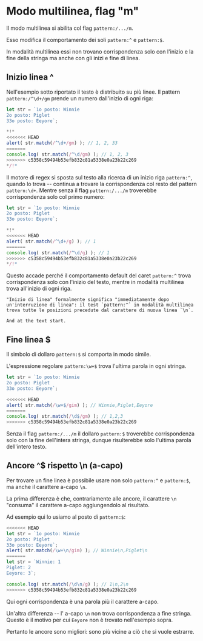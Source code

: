 # Modo multilinea, flag "m"
Il modo multilinea si abilita col flag `pattern:/.../m`.

Esso modifica il comportamento dei soli `pattern:^` e `pattern:$`.

In modalità multilinea essi non trovano corrispondenza solo con l'inizio e la fine della stringa ma anche con gli inizi e fine di linea.

## Inizio linea ^

Nell'esempio sotto riportato il testo è distribuito su più linee. Il pattern `pattern:/^\d+/gm` prende un numero dall'inizio di ogni riga:

```js run
let str = `1o posto: Winnie
2o posto: Piglet
33o posto: Eeyore`;

*!*
<<<<<<< HEAD
alert( str.match(/^\d+/gm) ); // 1, 2, 33
=======
console.log( str.match(/^\d/gm) ); // 1, 2, 3
>>>>>>> c5358c59494b53efb832c81a5338e0a23b22c269
*/!*
```

Il motore di regex si sposta sul testo alla ricerca di un inizio riga `pattern:^`, quando lo trova -- continua a trovare la corrispondenza col resto del pattern `pattern:\d+`.
Mentre senza il flag  `pattern:/.../m` troverebbe corrispondenza solo col primo numero:

```js run
let str = `1o posto: Winnie
2o posto: Piglet
33o posto: Eeyore`;

*!*
<<<<<<< HEAD
alert( str.match(/^\d+/g) ); // 1
=======
console.log( str.match(/^\d/g) ); // 1
>>>>>>> c5358c59494b53efb832c81a5338e0a23b22c269
*/!*
```

Questo accade perché il comportamento default del caret `pattern:^` trova corrispondenza solo con l'inizio del testo, mentre in modalità multilinea trova all'inizio di ogni riga.

```smart
"Inizio di linea" formalmente significa "immediatamente dopo un'interruzione di linea": il test `pattern:^` in modalità multilinea trova tutte le posizioni precedute dal carattere di nuova linea `\n`.

And at the text start.
```

## Fine linea $

Il simbolo di dollaro `pattern:$` si comporta in modo simile.

L'espressione regolare `pattern:\w+$` trova l'ultima parola in ogni stringa.

```js run
let str = `1o posto: Winnie
2o posto: Piglet
33o posto: Eeyore`;

<<<<<<< HEAD
alert( str.match(/\w+$/gim) ); // Winnie,Piglet,Eeyore
=======
console.log( str.match(/\d$/gm) ); // 1,2,3
>>>>>>> c5358c59494b53efb832c81a5338e0a23b22c269
```

Senza il flag `pattern:/.../m` il dollaro `pattern:$` troverebbe corrispondenza solo con la fine dell'intera stringa, dunque risulterebbe solo l'ultima parola dell'intero testo.

## Ancore ^$ rispetto \n (a-capo)

Per trovare un fine linea è possibile usare non solo `pattern:^` e `pattern:$`, ma anche il carattere a-capo `\n`.

La prima differenza è che, contrariamente alle ancore, il carattere `\n` "consuma" il carattere a-capo aggiungendolo al risultato.

Ad esempio qui lo usiamo al posto di `pattern:$`:

```js run
<<<<<<< HEAD
let str = `1o posto: Winnie
2o posto: Piglet
33o posto: Eeyore`;
alert( str.match(/\w+\n/gim) ); // Winnie\n,Piglet\n
=======
let str = `Winnie: 1
Piglet: 2
Eeyore: 3`;

console.log( str.match(/\d\n/g) ); // 1\n,2\n
>>>>>>> c5358c59494b53efb832c81a5338e0a23b22c269
```

Qui ogni corrispondenza è una parola più il carattere a-capo.

Un'altra differenza -- l' a-capo `\n` non trova corrispondenza a fine stringa. Questo è il motivo per cui `Eeyore` non è trovato nell'esempio sopra.

Pertanto le ancore sono migliori: sono più vicine a ciò che si vuole estrarre.

